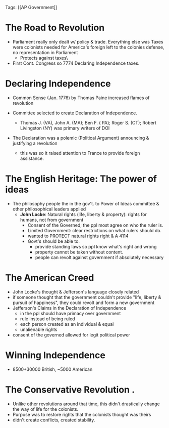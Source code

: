 Tags: [[AP Government]]

# The Road to Revolution
- Parliament really only dealt w/ policy & trade. Everything else was Taxes were colonists needed for America's foreign left to the colonies defense, no representation in Parliament
	- Protects against taxes\
- First Cont. Congress so 7774 Declaring Independence taxes.


# Declaring Independence
- Common Sense (Jan. 1776) by Thomas Paine increased flames of revolution
- Committee selected to create Declaration of Independence.
	- Thomas J. (VA), John A. (MA); Ben F. ( PA); Roger S. (CT); Robert Livingston (NY) was primary writers of DOI

- The Declaration was a polemic (Political Argument) announcing & justifying a revolution 

	- this was so it raised attention to France to provide foreign assistance.

# The English Heritage: The power of ideas
- The philosophy people the in the gov't. to Power of Ideas committee & other philosophical leaders applied
	-	**John Locke**: Natural rights (life, liberty & property): rights for humans, not from government
		-	Consent of the Governed; the ppl most agree on who the ruler is.
		-	Limited Government: clear restrictions on what rulers should do.
		-	wanted to PROTECT natural rights right & A 4114
		-	Govt's should be able to.
			-	provide standing laws so ppl know what's right and wrong
			-   property cannot be taken without content. 
			-   people can revolt against government if absolutely necessary

# The American Creed
 - John Locke's thought & Jefferson's language closely related 
 - if someone thought that the government couldn't provide "life, liberty & pursuit of happiness", they could revolt and form a new government
- Jefferson's Claims in the Declaration of Independence
	- in the ppl should have primacy over government
	- rule instead of being ruled
	- each person created as an individual & equal 
	- unalienable rights
 - consent of the governed allowed for legit political power
 # Winning Independence 
 - 8500+30000 British, ~5000 American 
 
 # The Conservative Revolution .
- Unlike other revolutions around that time, this didn't drastically change the way of life for the colonists. 
- Purpose was to restore rights that the colonists thought was theirs 
- didn't create conflicts, created stability.